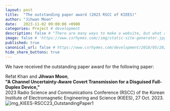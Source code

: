 ```yaml
---
layout: post
title:  "The outstanding paper award (2023 RSCC of KIEES)"
author: "Jihwan Moon"
date:   2023-11-02 09:00:00 +0900
categories: Project # development
description: false # "There are many ways to make a website, but what about static site generators"
image: false # 'https://www.csrhymes.com//img/static-site-generator.jpg'
published: true
canonical_url: false # https://www.csrhymes.com/development/2018/05/28/why-use-a-static-site-generator.html
hide_share_buttons: true
---
```


We have received the outstanding paper award for the following paper:      

Refat Khan and __Jihwan Moon__,      
__"A Channel Uncertainty-Aware Covert Transmission for a Disguised Full-Duplex Device,"__     
2023 Radio Science and Communications Conference (RSCC) of the Korean Institute of Electromagnetic Engineering and Science (KIEES), 27 Oct. 2023.     
![img_KIEES-RSCC23_OutstandingPaper1](https://anschino.github.io/ccsl/img/img_KIEES-RSCC23_OutstandingPaper1.png)